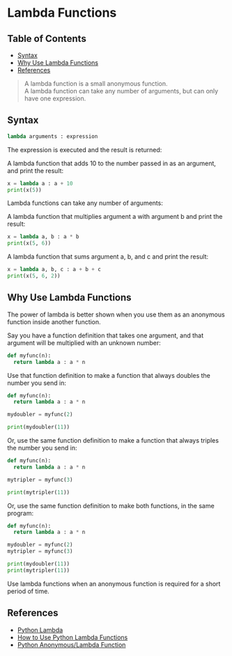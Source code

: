 # Lambda Functions

## Table of Contents

<!-- START doctoc generated TOC please keep comment here to allow auto update -->
<!-- DON'T EDIT THIS SECTION, INSTEAD RE-RUN doctoc TO UPDATE -->

- [Syntax](#syntax)
- [Why Use Lambda Functions](#why-use-lambda-functions)
- [References](#references)

<!-- END doctoc generated TOC please keep comment here to allow auto update -->

> A lambda function is a small anonymous function.
> <br />
> A lambda function can take any number of arguments, but can only have one expression.

## Syntax

```python
lambda arguments : expression
```

The expression is executed and the result is returned:

A lambda function that adds 10 to the number passed in as an argument, and print the result:

```python
x = lambda a : a + 10
print(x(5))
```

Lambda functions can take any number of arguments:

A lambda function that multiplies argument a with argument b and print the result:

```python
x = lambda a, b : a * b
print(x(5, 6))
```

A lambda function that sums argument a, b, and c and print the result:

```python
x = lambda a, b, c : a + b + c
print(x(5, 6, 2))
```

## Why Use Lambda Functions

The power of lambda is better shown when you use them as an anonymous function inside another function.

Say you have a function definition that takes one argument,
and that argument will be multiplied with an unknown number:

```python
def myfunc(n):
  return lambda a : a * n
```

Use that function definition to make a function that always doubles the number you send in:

```python
def myfunc(n):
  return lambda a : a * n

mydoubler = myfunc(2)

print(mydoubler(11))
```

Or, use the same function definition to make a function that always triples the number you send in:

```python
def myfunc(n):
  return lambda a : a * n

mytripler = myfunc(3)

print(mytripler(11))
```

Or, use the same function definition to make both functions, in the same program:

```python
def myfunc(n):
  return lambda a : a * n

mydoubler = myfunc(2)
mytripler = myfunc(3)

print(mydoubler(11))
print(mytripler(11))
```

Use lambda functions when an anonymous function is required for a short period of time.

## References

- [Python Lambda](https://www.w3schools.com/python/python_lambda.asp)
- [How to Use Python Lambda Functions](https://realpython.com/python-lambda)
- [Python Anonymous/Lambda Function](https://www.programiz.com/python-programming/anonymous-function)
